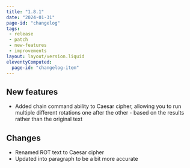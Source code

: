 ```yaml
---
title: "1.8.1"
date: "2024-01-31"
page-id: "changelog"
tags: 
 - release
 - patch
 - new-features
 - improvements
layout: layout/version.liquid
eleventyComputed:
  page-id: "changelog-item"
---
```

## New features
- Added chain command ability to Caesar cipher, allowing you to run multiple different rotations one after the other - based on the results rather than the original text

## Changes
- Renamed ROT text to Caesar cipher
- Updated into paragraph to be a bit more accurate